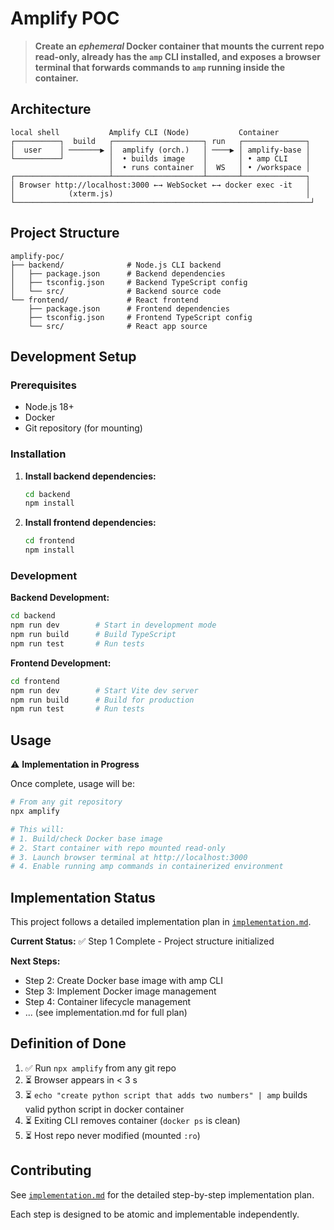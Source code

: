 # Amplify POC

> **Create an _ephemeral_ Docker container that mounts the current repo read-only, already has the `amp` CLI installed, and exposes a browser terminal that forwards commands to `amp` running inside the container.**

## Architecture

```
local shell           Amplify CLI (Node)           Container
┌──────────┐  build   ┌────────────────────┐ run   ┌──────────────┐
│  user    │ ───────▶ │  amplify (orch.)   │ ────▶ │ amplify-base │
└──────────┘          │  • builds image    │       │ • amp CLI    │
                      │  • runs container  │  WS   │ • /workspace │
┌─────────────────────┴────────────────────┴───────┴──────────────┐
│ Browser http://localhost:3000 ←→ WebSocket ←→ docker exec -it   │
│            (xterm.js)                                           │
└──────────────────────────────────────────────────────────────────┘
```

## Project Structure

```
amplify-poc/
├── backend/              # Node.js CLI backend
│   ├── package.json      # Backend dependencies
│   ├── tsconfig.json     # Backend TypeScript config
│   └── src/              # Backend source code
└── frontend/             # React frontend
    ├── package.json      # Frontend dependencies
    ├── tsconfig.json     # Frontend TypeScript config
    └── src/              # React app source
```

## Development Setup

### Prerequisites

- Node.js 18+ 
- Docker
- Git repository (for mounting)

### Installation

1. **Install backend dependencies:**
   ```bash
   cd backend
   npm install
   ```

2. **Install frontend dependencies:**
   ```bash
   cd frontend
   npm install
   ```

### Development

**Backend Development:**
```bash
cd backend
npm run dev        # Start in development mode
npm run build      # Build TypeScript
npm run test       # Run tests
```

**Frontend Development:**
```bash
cd frontend
npm run dev        # Start Vite dev server
npm run build      # Build for production
npm run test       # Run tests
```

## Usage

⚠️ **Implementation in Progress**

Once complete, usage will be:

```bash
# From any git repository
npx amplify

# This will:
# 1. Build/check Docker base image
# 2. Start container with repo mounted read-only
# 3. Launch browser terminal at http://localhost:3000
# 4. Enable running amp commands in containerized environment
```

## Implementation Status

This project follows a detailed implementation plan in [`implementation.md`](./implementation.md).

**Current Status:** ✅ Step 1 Complete - Project structure initialized

**Next Steps:**
- Step 2: Create Docker base image with amp CLI
- Step 3: Implement Docker image management
- Step 4: Container lifecycle management
- ... (see implementation.md for full plan)

## Definition of Done

1. ✅ Run `npx amplify` from any git repo
2. ⏳ Browser appears in < 3 s
3. ⏳ `echo "create python script that adds two numbers" | amp` builds valid python script in docker container
4. ⏳ Exiting CLI removes container (`docker ps` is clean)
5. ⏳ Host repo never modified (mounted `:ro`)

## Contributing

See [`implementation.md`](./implementation.md) for the detailed step-by-step implementation plan.

Each step is designed to be atomic and implementable independently.
